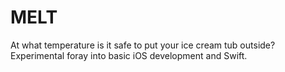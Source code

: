 # MELT
At what temperature is it safe to put your ice cream tub outside? Experimental foray into basic iOS development and Swift.

